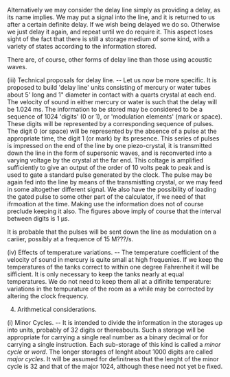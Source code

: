 Alternatively we may consider the delay line simply as providing
a delay, as its name implies. We may put a signal into the line,
and it is returned to us after a certain definite delay. If we wish
being delayed we do so. Otherwise we just delay it again, and repeat
until we do require it. This aspect loses sight of the fact that
there is still a storage medium of some kind, with a variety of states
according to the information stored.

There are, of course, other forms of delay line than those using
acoustic waves. 

(iii) Technical proposals for delay line. -- Let us now be more
specific. It is proposed to build 'delay line' units consisting of
mercury or water tubes about 5' long and 1" diameter in contact with a
quarts crystal at each end. The velocity of sound in either mercury
or water is such that the delay will be 1.024 ms. The information to
be stored may be considered to be a sequence of 1024 'digits' (0 or 1),
or 'modulation elements' (mark or space). These digits will be
represented by a corresponding sequence of pulses. The digit 0 (or
space) will be represented by the absence of a pulse at the appropriate
time, the digit 1 (or mark) by its presence. This series of pulses is
impressed on the end of the line by one piezo-crystal, it is transmitted
down the line in the form of supersonic waves, and is reconverted into
a varying voltage by the crystal at the far end. This coltage is
amplified sufficiently to give an output of the order of 10 volts peak
to peak and is used to gate a standard pulse generated by the clock.
The pulse may be again fed into the line by means of the transmistting
crystal, or we may feed in some altogether different signal. We also
have the possibility of loading the gated pulse to some other part of
the calculator, if we need of that ifrmoation at the time.
Making use the information does not of course preclude keeping it
also. The figures above imply of course that the interval between
digits is 1 μs.

It is probable that the pulses will be sent down the line as
modulation on a cariier, possibly at a frequence of 15 M???/s.

(iv) Effects of temperature variations. -- The temperature
coefficient of the velocity of sound in mercury is quite small at high
frequenies. If we keep the temperatures of the tanks correct to
within one degree Fahrenheit it will be sifficient. It is only
necessary to keep the tanks nearly at equal temperatures. We do not
need to keep them all at a difinite temperature: variations in the
tempurature of the room as a while may be corrected by altering the
clock frequency.

4. Arithmetical considerations.

(i) Minor Cycles. -- It is intended to divide the information in
the storages up into units, probably of 32 digits or thereabouts.
Such a storage will be appropriate for carrying a single real number
as a binary decimal or for carrying a single instruction. Each
sub-storage of this kind is called a *minor cycle* or *word*. The
longer storages of lenght about 1000 digits are called *major cycles*.
It will be assumed for definitness that the lenght of the minor
cycle is 32 and that of the major 1024, although these need not yet
be fixed.



